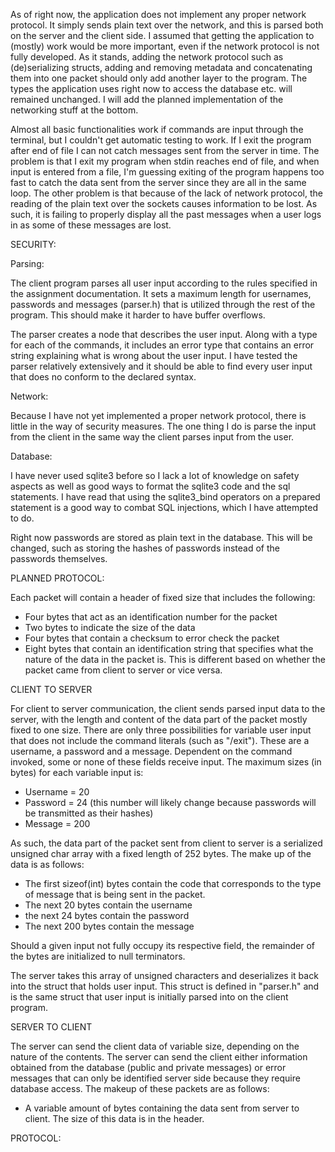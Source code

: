 As of right now, the application does not implement any proper network protocol. It simply sends plain text over the network, and this is parsed both on the server and the client side. I assumed that getting the application to (mostly) work would be more important, even if the network protocol is not fully developed. As it stands, adding the network protocol such as (de)serializing structs, adding and removing metadata and concatenating them into one packet should only add another layer to the program. The types the application uses right now to access the database etc. will remained
unchanged. I will add the planned implementation of the networking stuff at the bottom.

Almost all basic functionalities work if commands are input through the terminal, but I couldn't get automatic testing to work. If I exit the program after end of file I can not catch messages sent from the server in time. The problem is that I exit my program when stdin reaches end of file, and when input is entered from a file, I'm guessing exiting of the program happens too fast to catch the data sent from the server since they are all in the same loop. The other problem is that because of the lack of network protocol, the reading of the plain text over the sockets causes information to be lost. As such, it is failing to properly display all the past messages when a user logs in as some of these messages are lost.

SECURITY:

Parsing:

The client program parses all user input according to the rules specified in the assignment documentation. It sets a maximum length for usernames, passwords and messages (parser.h) that is utilized through the rest of the program. This should make it harder to have buffer overflows.

The parser creates a node that describes the user input. Along with a type for each of the commands, it includes an error type that contains an error string explaining what is wrong about the user input. I have tested the parser relatively extensively and it should be able to find every user input that does no conform to the declared syntax.

Network:

Because I have not yet implemented a proper network protocol, there is little in the way of security measures. The one thing I do is parse the input from the client in the same way the client parses input from the user.

Database:

I have never used sqlite3 before so I lack a lot of knowledge on safety aspects as well as good ways to format the sqlite3 code and the sql statements. I have read that using the sqlite3_bind operators on a prepared statement is a good way to combat SQL injections, which I have attempted to do.

Right now passwords are stored as plain text in the database. This will be changed, such as storing the hashes of passwords instead of the passwords themselves.





PLANNED PROTOCOL:

Each packet will contain a header of fixed size that includes the following:
- Four bytes that act as an identification number for the packet
- Two bytes to indicate the size of the data
- Four bytes that contain a checksum to error check the packet
- Eight bytes that contain an identification string that specifies what the
  nature of the data in the packet is. This is different based on whether the packet
  came from client to server or vice versa.

CLIENT TO SERVER

For client to server communication, the client sends parsed input data to the server, with the length and content of the data part of the packet mostly fixed to one size. There are only three possibilities for variable user input that does not include the command literals (such as "/exit"). These are a username, a password and a message. Dependent on the command invoked, some or none of these fields receive input. The maximum sizes (in bytes) for each variable input is:
- Username = 20
- Password = 24 (this number will likely change because passwords will be transmitted as their hashes)
- Message = 200

As such, the data part of the packet sent from client to server is a serialized unsigned char array with a fixed length of 252 bytes. The make up of the data is as follows:
- The first sizeof(int) bytes contain the code that corresponds to the type of message
  that is being sent in the packet.
- The next 20 bytes contain the username
- the next 24 bytes contain the password
- The next 200 bytes contain the message

Should a given input not fully occupy its respective field, the remainder of the bytes are initialized to null terminators.

The server takes this array of unsigned characters and deserializes it back into the struct that holds user input. This struct is defined in "parser.h" and is the same struct that user input is initially parsed into on the client program.

SERVER TO CLIENT

The server can send the client data of variable size, depending on the nature of the contents. The server can send the client either information obtained from the database (public and private messages) or error messages that can only be identified server side because they require database access. The makeup of these packets are as follows:
- A variable amount of bytes containing the data sent from server to client.
  The size of this data is in the header.

PROTOCOL:
